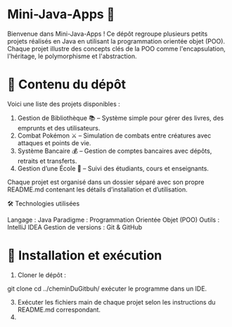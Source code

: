 # Mini-Java-Apps 🚀

Bienvenue dans Mini-Java-Apps ! Ce dépôt regroupe plusieurs petits projets réalisés en Java en utilisant la programmation orientée objet (POO). Chaque projet illustre des concepts clés de la POO comme l'encapsulation, l'héritage, le polymorphisme et l'abstraction.

# 📌 Contenu du dépôt

Voici une liste des projets disponibles :

1. Gestion de Bibliothèque 📚 – Système simple pour gérer des livres, des emprunts et des utilisateurs.
2. Combat Pokémon ⚔️ – Simulation de combats entre créatures avec attaques et points de vie.
3. Système Bancaire 💰 – Gestion de comptes bancaires avec dépôts, retraits et transferts.
4. Gestion d’une École 🏫 – Suivi des étudiants, cours et enseignants.

Chaque projet est organisé dans un dossier séparé avec son propre README.md contenant les détails d’installation et d’utilisation.

🛠️ Technologies utilisées

Langage : Java
Paradigme : Programmation Orientée Objet (POO)
Outils : IntelliJ IDEA 
Gestion de versions : Git & GitHub

# 🚀 Installation et exécution

1. Cloner le dépôt :

git clone <lienDuGitHub>
cd ../cheminDuGitbuh/
exécuter le programme dans un IDE.



3. Exécuter les fichiers main de chaque projet selon les instructions du README.md correspondant.
4. 
